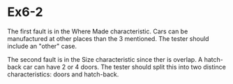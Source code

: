 # Ex6-2

The first fault is in the Where Made characteristic. Cars can be manufactured at other places than the 3 mentioned. The tester should include an "other" case.

The second fault is in the Size characteristic since ther is overlap. A hatch-back car can have 2 or 4 doors. The tester should split this into two distince characteristics: doors and hatch-back.
